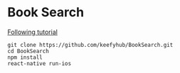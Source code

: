 # Book Search

[Following tutorial](http://www.appcoda.com/react-native-introduction/)

```
git clone https://github.com/keefyhub/BookSearch.git
cd BookSearch
npm install
react-native run-ios
```
